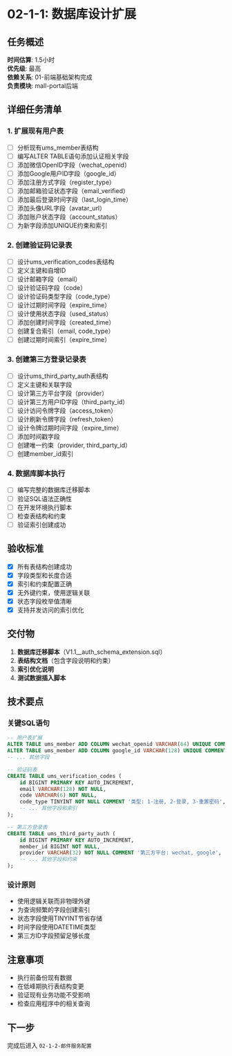 # 02-1-1: 数据库设计扩展

## 任务概述
**时间估算**: 1.5小时  
**优先级**: 最高  
**依赖关系**: 01-前端基础架构完成  
**负责模块**: mall-portal后端

## 详细任务清单

### 1. 扩展现有用户表
- [ ] 分析现有ums_member表结构
- [ ] 编写ALTER TABLE语句添加认证相关字段
- [ ] 添加微信OpenID字段（wechat_openid）
- [ ] 添加Google用户ID字段（google_id）
- [ ] 添加注册方式字段（register_type）
- [ ] 添加邮箱验证状态字段（email_verified）
- [ ] 添加最后登录时间字段（last_login_time）
- [ ] 添加头像URL字段（avatar_url）
- [ ] 添加账户状态字段（account_status）
- [ ] 为新字段添加UNIQUE约束和索引

### 2. 创建验证码记录表
- [ ] 设计ums_verification_codes表结构
- [ ] 定义主键和自增ID
- [ ] 设计邮箱字段（email）
- [ ] 设计验证码字段（code）
- [ ] 设计验证码类型字段（code_type）
- [ ] 设计过期时间字段（expire_time）
- [ ] 设计使用状态字段（used_status）
- [ ] 添加创建时间字段（created_time）
- [ ] 创建复合索引（email, code_type）
- [ ] 创建过期时间索引（expire_time）

### 3. 创建第三方登录记录表
- [ ] 设计ums_third_party_auth表结构
- [ ] 定义主键和关联字段
- [ ] 设计第三方平台字段（provider）
- [ ] 设计第三方用户ID字段（third_party_id）
- [ ] 设计访问令牌字段（access_token）
- [ ] 设计刷新令牌字段（refresh_token）
- [ ] 设计令牌过期时间字段（expire_time）
- [ ] 添加时间戳字段
- [ ] 创建唯一约束（provider, third_party_id）
- [ ] 创建member_id索引

### 4. 数据库脚本执行
- [ ] 编写完整的数据库迁移脚本
- [ ] 验证SQL语法正确性
- [ ] 在开发环境执行脚本
- [ ] 检查表结构和约束
- [ ] 验证索引创建成功

## 验收标准
- [x] 所有表结构创建成功
- [x] 字段类型和长度合适
- [x] 索引和约束配置正确
- [x] 无外键约束，使用逻辑关联
- [x] 状态字段枚举值清晰
- [x] 支持并发访问的索引优化

## 交付物
1. **数据库迁移脚本**（V1.1__auth_schema_extension.sql）
2. **表结构文档**（包含字段说明和约束）
3. **索引优化说明**
4. **测试数据插入脚本**

## 技术要点

### 关键SQL语句
```sql
-- 用户表扩展
ALTER TABLE ums_member ADD COLUMN wechat_openid VARCHAR(64) UNIQUE COMMENT '微信OpenID';
ALTER TABLE ums_member ADD COLUMN google_id VARCHAR(128) UNIQUE COMMENT 'Google用户ID';
-- ... 其他字段

-- 验证码表
CREATE TABLE ums_verification_codes (
    id BIGINT PRIMARY KEY AUTO_INCREMENT,
    email VARCHAR(128) NOT NULL,
    code VARCHAR(6) NOT NULL,
    code_type TINYINT NOT NULL COMMENT '类型: 1-注册, 2-登录, 3-重置密码',
    -- ... 其他字段和索引
);

-- 第三方登录表
CREATE TABLE ums_third_party_auth (
    id BIGINT PRIMARY KEY AUTO_INCREMENT,
    member_id BIGINT NOT NULL,
    provider VARCHAR(32) NOT NULL COMMENT '第三方平台: wechat, google',
    -- ... 其他字段和约束
);
```

### 设计原则
- 使用逻辑关联而非物理外键
- 为查询频繁的字段创建索引
- 状态字段使用TINYINT节省存储
- 时间字段使用DATETIME类型
- 第三方ID字段预留足够长度

## 注意事项
- 执行前备份现有数据
- 在低峰期执行表结构变更
- 验证现有业务功能不受影响
- 检查应用程序中的相关查询

## 下一步
完成后进入 `02-1-2-邮件服务配置`